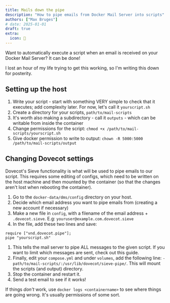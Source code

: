 ```yaml
---
title: Mails down the pipe
description: "How to pipe emails from Docker Mail Server into scripts"
authors: ["Max Bruges"]
# date: 2025-01-01
draft: true
extra:
  icon: 📧
---
```


Want to automatically execute a script when an email is received on your Docker Mail Server? It can be done!

I lost an hour of my life trying to get this working, so I'm writing this down for posterity.

## Setting up the host
1. Write your script - start with something VERY simple to check that it executes; add complexity later. For now, let's call it `yourscript.sh`
1. Create a directory for your scripts, `path/to/mail-scripts`
1. It's worth also making a subdirectory - call it `outputs` - which can be writable from inside the container
1. Change permissions for the script: `chmod +x /path/to/mail-scripts/yourscript.sh`
1. Give docker permission to write to output: `chown -R 5000:5000 /path/to/mail-scripts/output`


## Changing Dovecot settings
Dovecot's Sieve functionality is what will be used to pipe emails to our script. This requires some editing of configs, which need to be written on the host machine and then mounted by the container (so that the changes aren't lost when rebooting the container).

1. Go to the `docker-data/dms/config` directory on your host.
1. Decide which email address you want to pipe emails from (creating a new account if necessary)
1. Make a new file in `config`, with a filename of the email address + `.dovecot.sieve`. E.g: `youruser@example.com.dovecot.sieve`
1. In the file, add these two lines and save:
```
require ["vnd.dovecot.pipe"];
pipe "yourscript.sh"
```
1. This tells the mail server to pipe ALL messages to the given script. If you want to limit which messages are sent, check out this guide.
1. Finally, edit your `compose.yml` and under `volumes`, add the following line:
`- path/to/mail-scripts/:/usr/lib/dovecot/sieve-pipe/`. This will mount the scripts (and output) directory.
1. Stop the container and restart it.
1. Send a test email to see if it works! 

If things *don't* work, use `docker logs <containername>` to see where things are going wrong. It's usually permissions of some sort.
